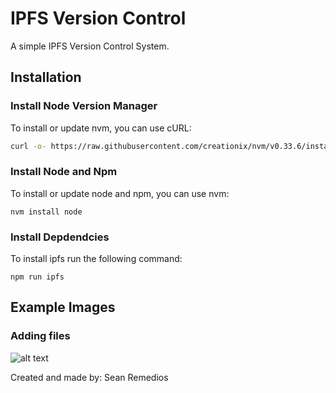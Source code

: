 # IPFS Version Control
A simple IPFS Version Control System.

## Installation

### Install Node Version Manager
To install or update nvm, you can use cURL:
```sh
curl -o- https://raw.githubusercontent.com/creationix/nvm/v0.33.6/install.sh | bash
```

### Install Node and Npm
To install or update node and npm, you can use nvm:
```
nvm install node
```

### Install Depdendcies
To install ipfs run the following command:
```
npm run ipfs
```

## Example Images

### Adding files <br />
![alt text](https://i.imgur.com/9u6YYsh.png)

Created and made by: Sean Remedios
